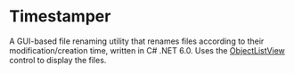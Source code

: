 # Timestamper

A GUI-based file renaming utility that renames files according to their modification/creation time, written in C# .NET 6.0.  Uses the [ObjectListView](https://objectlistview.sourceforge.net/cs/index.html) control to display the files.
